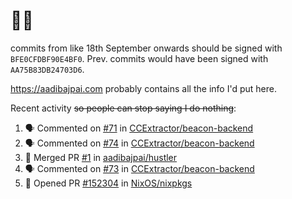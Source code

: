 # 👋🏻
<!--
**aadibajpai/aadibajpai** is a ✨ _special_ ✨ repository because its `README.md` (this file) appears on your GitHub profile.
-->
commits from like 18th September onwards should be signed with `BFE0CFDBF90E4BF0`. Prev. commits would have been signed with `AA75B83DB24703D6`.

https://aadibajpai.com probably contains all the info I'd put here.

Recent activity ~~so people can stop saying I do nothing~~:
<!--START_SECTION:activity-->
1. 🗣 Commented on [#71](https://github.com/CCExtractor/beacon-backend/issues/71) in [CCExtractor/beacon-backend](https://github.com/CCExtractor/beacon-backend)
2. 🗣 Commented on [#74](https://github.com/CCExtractor/beacon-backend/issues/74) in [CCExtractor/beacon-backend](https://github.com/CCExtractor/beacon-backend)
3. 🎉 Merged PR [#1](https://github.com/aadibajpai/hustler/pull/1) in [aadibajpai/hustler](https://github.com/aadibajpai/hustler)
4. 🗣 Commented on [#73](https://github.com/CCExtractor/beacon-backend/issues/73) in [CCExtractor/beacon-backend](https://github.com/CCExtractor/beacon-backend)
5. 💪 Opened PR [#152304](https://github.com/NixOS/nixpkgs/pull/152304) in [NixOS/nixpkgs](https://github.com/NixOS/nixpkgs)
<!--END_SECTION:activity-->
